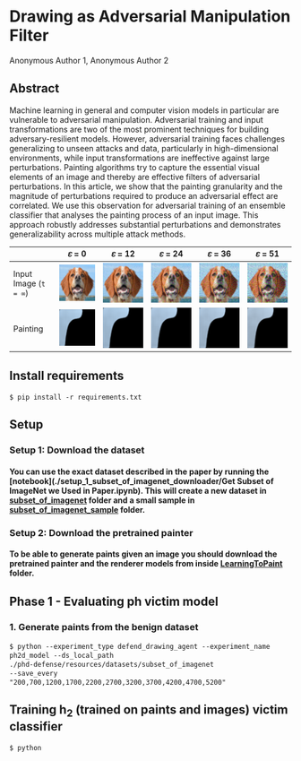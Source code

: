 # Drawing as Adversarial Manipulation Filter
Anonymous Author 1, Anonymous Author 2

## Abstract
Machine learning in general and computer vision models in particular are vulnerable to adversarial manipulation. Adversarial training and input transformations are two of the most prominent techniques for building adversary-resilient models. However, adversarial training faces challenges generalizing to unseen attacks and data, particularly in high-dimensional environments, while input transformations are ineffective against large perturbations. Painting algorithms try to capture the essential visual elements of an image and thereby are effective filters of adversarial perturbations. In this article, we show that the painting granularity and the magnitude of perturbations required to produce an adversarial effect are correlated. We use this observation for adversarial training of an ensemble classifier that analyses the painting process of an input image. This approach robustly addresses substantial perturbations and demonstrates generalizability across multiple attack methods.

|                       |                                        𝜀 = 0                                        |                                       𝜀 = 12                                        |                                        𝜀 = 24                                        |                                        𝜀 = 36                                        |                                        𝜀 = 51                                        |
|-----------------------|:------------------------------------------------------------------------------------:|:------------------------------------------------------------------------------------:|:-------------------------------------------------------------------------------------:|:-------------------------------------------------------------------------------------:|:-------------------------------------------------------------------------------------:|
| Input Image (`t = ∞`) | ![Image](./paper_results/drawing_process_example/original_n02101388_21983/eps_0.png) | ![Image](./paper_results/drawing_process_example/original_n02101388_21983/eps_12.png) | ![Image](./paper_results/drawing_process_example/original_n02101388_21983/eps_24.png) | ![Image](./paper_results/drawing_process_example/original_n02101388_21983/eps_36.png) | ![Image](./paper_results/drawing_process_example/original_n02101388_21983/eps_51.png) |
| Painting              |   ![Demo](./paper_results/drawing_process_example/demos_n02101388_21983/eps_0.gif)   |  ![Demo](./paper_results/drawing_process_example/demos_n02101388_21983/eps_12.gif)   |   ![Demo](./paper_results/drawing_process_example/demos_n02101388_21983/eps_24.gif)   |   ![Demo](./paper_results/drawing_process_example/demos_n02101388_21983/eps_36.gif)   |   ![Demo](./paper_results/drawing_process_example/demos_n02101388_21983/eps_51.gif)   |



## Install requirements
```
$ pip install -r requirements.txt
```
## Setup
### Setup 1: Download the dataset
#### You can use the exact dataset described in the paper by running the [notebook](./setup_1_subset_of_imagenet_downloader/Get Subset of ImageNet we Used in Paper.ipynb). This will create a new dataset in [subset_of_imagenet](./resources/datasets/subset_of_imagenet) folder and a small sample in [subset_of_imagenet_sample](./resources/datasets/subset_of_imagenet_sample) folder.
####

### Setup 2: Download the pretrained painter
#### To be able to generate paints given an image you should download the pretrained painter and the renderer models from inside [LearningToPaint](./LearningToPaint) folder.
####


## Phase 1 - Evaluating ph victim model
### 1. Generate paints from the benign dataset
```
$ python --experiment_type defend_drawing_agent --experiment_name ph2d_model --ds_local_path
./phd-defense/resources/datasets/subset_of_imagenet
--save_every
"200,700,1200,1700,2200,2700,3200,3700,4200,4700,5200" 
```
## Training h<sub>2</sub> (trained on paints and images) victim classifier
```
$ python 
```






[//]: # ()
[//]: # ()
[//]: # (![aimeos-frontend]&#40;https://user-images.githubusercontent.com/8647429/212348410-55cbaa00-722a-4a30-8b57-da9e173e0675.jpg&#41;)

[//]: # ()
[//]: # (## Table Of Content)

[//]: # ()
[//]: # (- [Installation]&#40;#installation&#41;)

[//]: # (    - [Composer]&#40;#composer&#41;)

[//]: # (    - [DDev or Colima]&#40;#ddev&#41;)

[//]: # (    - [TER]&#40;#ter-extension&#41;)

[//]: # (- [TYPO3 setup]&#40;#typo3-setup&#41;)

[//]: # (    - [Database setup]&#40;#database-setup&#41;)

[//]: # (    - [Security]&#40;#security&#41;)

[//]: # (- [Page setup]&#40;#page-setup&#41;)

[//]: # (    - [Download the Aimeos Page Tree t3d file]&#40;#download-the-aimeos-page-tree-t3d-file&#41;)

[//]: # (    - [Go to the Import View]&#40;#go-to-the-import-view&#41;)

[//]: # (    - [Upload the page tree file]&#40;#upload-the-page-tree-file&#41;)

[//]: # (    - [Go to the import view]&#40;#go-to-the-import-view&#41;)

[//]: # (    - [Import the page tree]&#40;#import-the-page-tree&#41;)

[//]: # (    - [SEO-friendly URLs]&#40;#seo-friendly-urls&#41;)

[//]: # (- [License]&#40;#license&#41;)

[//]: # (- [Links]&#40;#links&#41;)

[//]: # ()
[//]: # (## Installation)

[//]: # ()
[//]: # (This document is for the latest Aimeos TYPO3 **22.10 release and later**.)

[//]: # ()
[//]: # (- LTS release: 23.10 &#40;TYPO3 12 LTS&#41;)

[//]: # (- Old LTS release: 22.10 &#40;TYPO3 11 LTS&#41;)

[//]: # ()
[//]: # (### Composer)

[//]: # ()
[//]: # (**Note:** composer 2.1+ is required!)

[//]: # ()
[//]: # (The latest TYPO3 version can be installed via composer. This is especially useful, if you want to create new TYPO3 installations automatically or play with the latest code. You need to install the composer package first, if it isn't already available:)

[//]: # ()
[//]: # (```bash)

[//]: # (php -r "readfile&#40;'https://getcomposer.org/installer'&#41;;" | php -- --filename=composer)

[//]: # (```)

[//]: # ()
[//]: # (To install the TYPO3 base distribution first, execute this command:)

[//]: # ()
[//]: # (```bash)

[//]: # (composer create-project typo3/cms-base-distribution myshop)

[//]: # (# or install a specific TYPO3 version:)

[//]: # (composer create-project "typo3/cms-base-distribution:^12" myshop)

[//]: # (```)

[//]: # ()
[//]: # (It will install TYPO3 into the `./myshop/` directory. Change into the directory and install TYPO3 as usual:)

[//]: # ()
[//]: # (```bash)

[//]: # (cd ./myshop)

[//]: # (touch public/FIRST_INSTALL)

[//]: # (```)

[//]: # ()
[//]: # (Open the TYPO3 URL in your browser and follow the setup steps. Afterwards, install the Aimeos extension using:)

[//]: # ()
[//]: # (```bash)

[//]: # (composer req -W aimeos/aimeos-typo3:~23.7)

[//]: # (```)

[//]: # ()
[//]: # (If composer complains that one or more packages can't be installed because the required minimum stability isn't met, add this to your `composer.json`:)

[//]: # ()
[//]: # (```json)

[//]: # ("minimum-stability": "dev",)

[//]: # ("prefer-stable": true,)

[//]: # (```)

[//]: # ()
[//]: # (If you want a more or less working installation out of the box for new installations, you can install the Bootstrap package too:)

[//]: # ()
[//]: # (```bash)

[//]: # (composer req bk2k/bootstrap-package)

[//]: # (```)

[//]: # ()
[//]: # (***Note***: Remember to create a root page and a root template, which includes the Bootstrap package templates! &#40;See also below.&#41;)

[//]: # ()
[//]: # (Finally, depending on your TYPO3 version, run the following commands from your installation directory:)

[//]: # ()
[//]: # (**For TYPO3 11+:**)

[//]: # ()
[//]: # (```bash)

[//]: # (php ./vendor/bin/typo3 extension:setup)

[//]: # (php ./vendor/bin/typo3 aimeos:setup --option=setup/default/demo:1)

[//]: # (```)

[//]: # ()
[//]: # (If you don't want to add the Aimeos demo data, you should remove `--option=setup/default/demo:1` from the Aimeos setup command.)

[//]: # ()
[//]: # (**For TYPO3 10:**)

[//]: # ()
[//]: # (```bash)

[//]: # (php ./vendor/bin/typo3 extension:activate scheduler)

[//]: # (php ./vendor/bin/typo3 extension:activate aimeos)

[//]: # (```)

[//]: # ()
[//]: # (If you experience any errors with the database, please check the [Database Setup]&#40;#database-setup&#41; section below.)

[//]: # ()
[//]: # (Please keep on reading below the "TER Extension" installation section!)

[//]: # ()
[//]: # (### DDev)

[//]: # ()
[//]: # (*Note:* Installation instructions for TYPO3 with `ddev` or `Colima` can be found here:)

[//]: # ([TYPO3 with ddev or colima]&#40;https://ddev.readthedocs.io/en/latest/users/quickstart/&#41;)

[//]: # ()
[//]: # (### TER Extension)

[//]: # ()
[//]: # (If you want to install Aimeos into a traditionally installed TYPO3 &#40;"legacy installation"&#41;, the [Aimeos extension from the TER]&#40;https://typo3.org/extensions/repository/view/aimeos&#41; is recommended. You can download and install it directly from the Extension Manager of your TYPO3 instance.)

[//]: # ()
[//]: # (* Log into the TYPO3 backend)

[//]: # (* Click on "Admin Tools::Extensions" in the left navigation)

[//]: # (* Click the icon with the little plus sign left from the Aimeos list entry)

[//]: # ()
[//]: # (![Install Aimeos TYPO3 extension]&#40;https://user-images.githubusercontent.com/213803/211545083-d0820b63-26f2-453e-877f-ecd5ec128713.jpg&#41;)

[//]: # ()
[//]: # (Afterwards, you have to execute the update script of the extension to create the required database structure:)

[//]: # ()
[//]: # (* Click on "Admin Tools::Upgrade")

[//]: # (* Click "Run Upgrade Wizard" in the "Upgrade Wizard" tile)

[//]: # (* Click "Execute")

[//]: # ()
[//]: # (![Execute update script]&#40;https://user-images.githubusercontent.com/213803/211545122-8fd94abd-78b2-47ad-ad3c-1ef1b9c052b4.jpg&#41;)

[//]: # ()
[//]: # (#### Aimeos Distribution)

[//]: # ()
[//]: # (For new TYPO3 installations, there is a 1-click [Aimeos distribution]&#40;https://typo3.org/extensions/repository/view/aimeos_dist&#41; available, too. Choose the Aimeos distribution from the list of available distributions in the Extension Manager and you will get a completely set up shop system including demo data for a quick start.)

[//]: # ()
[//]: # (## TYPO3 Setup)

[//]: # ()
[//]: # (Setup TYPO3 by creating a `FIRST_INSTALL` file in the `./public` directory:)

[//]: # ()
[//]: # (```bash)

[//]: # (touch public/FIRST_INSTALL)

[//]: # (```)

[//]: # ()
[//]: # (Open the URL of your installation in the browser and follow the steps in the TYPO3 setup scripts.)

[//]: # ()
[//]: # (### Database Setup)

[//]: # ()
[//]: # (If you use MySQL < 5.7.8, you have to use `utf8` and `utf8_unicode_ci` instead because those MySQL versions can't handle the long indexes created by `utf8mb4` &#40;up to four bytes per character&#41; and you will get errors like)

[//]: # ()
[//]: # (```)

[//]: # (1071 Specified key was too long; max key length is 767 bytes)

[//]: # (```)

[//]: # ()
[//]: # (To avoid that, change your database settings in your `./typo3conf/LocalConfiguration.php` to:)

[//]: # ()
[//]: # (```php)

[//]: # (    'DB' => [)

[//]: # (        'Connections' => [)

[//]: # (            'Default' => [)

[//]: # (                'tableoptions' => [)

[//]: # (                    'charset' => 'utf8',)

[//]: # (                    'collate' => 'utf8_unicode_ci',)

[//]: # (                ],)

[//]: # (                // ...)

[//]: # (            ],)

[//]: # (        ],)

[//]: # (    ],)

[//]: # (```)

[//]: # ()
[//]: # (### Security)

[//]: # ()
[//]: # (Since **TYPO3 9.5.14+** implements **SameSite cookie handling** and restricts when browsers send cookies to your site. This is a problem when customers are redirected from external payment provider domain. Then, there's no session available on the confirmation page. To circumvent that problem, you need to set the configuration option `cookieSameSite` to `none` in your `./typo3conf/LocalConfiguration.php`:)

[//]: # ()
[//]: # (```php)

[//]: # (    'FE' => [)

[//]: # (        'cookieSameSite' => 'none')

[//]: # (    ])

[//]: # (```)

[//]: # ()
[//]: # (## Site Setup)

[//]: # ()
[//]: # (TYPO3 10+ requires a site configuration which you have to add in "Site Management" > "Sites" available in the left navigation. When creating a root page &#40;a page with a globe icon&#41;, a basic site configuration is automatically created &#40;see below at [Go to the Import View]&#40;#go-to-the-import-view&#41;&#41;.)

[//]: # ()
[//]: # (## Page Setup)

[//]: # ()
[//]: # (### Download the Aimeos Page Tree t3d file)

[//]: # ()
[//]: # (The page setup for an Aimeos web shop is easy, if you import the example page tree for TYPO3 10/11. You can download the version you need from here:)

[//]: # ()
[//]: # (* [23.4+ page tree]&#40;https://aimeos.org/fileadmin/download/Aimeos-pages_2023.04.t3d&#41; and later)

[//]: # (* [22.10 page tree]&#40;https://aimeos.org/fileadmin/download/Aimeos-pages_2022.10.t3d&#41;)

[//]: # (* [21.10 page tree]&#40;https://aimeos.org/fileadmin/download/Aimeos-pages_21.10.t3d&#41;)

[//]: # ()
[//]: # (**Note:** The Aimeos layout expects [Bootstrap]&#40;https://getbootstrap.com&#41; providing the grid layout!)

[//]: # ()
[//]: # (In order to upload and install the file, follow the following steps:)

[//]: # ()
[//]: # (### Go to the Import View)

[//]: # ()
[//]: # (**Note:** It is recommended to import the Aimeos page tree to a page that is defined as "root page". To create a root page, simply create a new page and, in the "Edit page properties", activate the "Use as Root Page" option under "Behaviour". The icon of the root page will change to a globe. This will also create a basic site configuration. Don't forget to also create a typoscript root template and include the bootstrap templates with it!)

[//]: # ()
[//]: # (![Create a root page]&#40;https://user-images.githubusercontent.com/213803/211549273-1d3883dd-710c-4e27-8dbb-3de6e45680d7.jpg&#41;)

[//]: # ()
[//]: # (* In "Web::Page", right-click on the root page &#40;the one with the globe&#41;)

[//]: # (* Click on "More options...")

[//]: # (* Click on "Import")

[//]: # ()
[//]: # (![Go to the import view]&#40;https://user-images.githubusercontent.com/213803/211550212-df6daa73-74cd-459e-8d25-a56c413c175d.jpg&#41;)

[//]: # ()
[//]: # (### Upload the page tree file)

[//]: # ()
[//]: # (* In the page import dialog)

[//]: # (* Select the "Upload" tab &#40;2nd one&#41;)

[//]: # (* Click on the "Select" dialog)

[//]: # (* Choose the T3D file you've downloaded)

[//]: # (* Press the "Upload files" button)

[//]: # ()
[//]: # (![Upload the page tree file]&#40;https://user-images.githubusercontent.com/8647429/212347778-17238e05-7494-4413-adb3-a54b2b524e05.png&#41;)

[//]: # ()
[//]: # (### Import the page tree)

[//]: # ()
[//]: # (* In Import / Export view)

[//]: # (* Select the uploaded file from the drop-down menu)

[//]: # (* Click on the "Preview" button)

[//]: # (* The pages that will be imported are shown below)

[//]: # (* Click on the "Import" button that has appeared)

[//]: # (* Confirm to import the pages)

[//]: # ()
[//]: # (![Import the uploaded page tree file]&#40;https://user-images.githubusercontent.com/8647429/212348040-c3e10b60-5579-4d1b-becc-72548826c6db.png&#41;)

[//]: # ()
[//]: # (Now you have a new page "Shop" in your page tree including all required sub-pages.)

[//]: # ()
[//]: # (### SEO-friendly URLs)

[//]: # ()
[//]: # (TYPO3 9.5 and later can create SEO friendly URLs if you add the rules to the site config:)

[//]: # ([https://aimeos.org/docs/latest/typo3/setup/#seo-urls]&#40;https://aimeos.org/docs/latest/typo3/setup/#seo-urls&#41;)

[//]: # ()
[//]: # (## License)

[//]: # ()
[//]: # (The Aimeos TYPO3 extension is licensed under the terms of the GPL Open Source)

[//]: # (license and is available for free.)

[//]: # ()
[//]: # (## Links)

[//]: # ()
[//]: # (* [Web site]&#40;https://aimeos.org/integrations/typo3-shop-extension/&#41;)

[//]: # (* [Documentation]&#40;https://aimeos.org/docs/TYPO3&#41;)

[//]: # (* [Forum]&#40;https://aimeos.org/help/typo3-extension-f16/&#41;)

[//]: # (* [Issue tracker]&#40;https://github.com/aimeos/aimeos-typo3/issues&#41;)

[//]: # (* [Source code]&#40;https://github.com/aimeos/aimeos-typo3&#41;)
